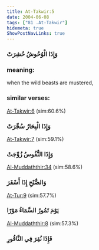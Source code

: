 ```yaml
---
title: At-Takwir:5
date: 2004-06-08
tags: ["81 .At-Takwir"]
hidemeta: true 
ShowPostNavLinks: true 
---
```

### وَإِذَا الْوُحُوشُ حُشِرَتْ
### meaning: 
when the wild beasts are mustered,
### similar verses: 

[At-Takwir:6](/81/6) (sim:60.6%)

### وَإِذَا الْبِحَارُ سُجِّرَتْ

[At-Takwir:7](/81/7) (sim:59.1%)

### وَإِذَا النُّفُوسُ زُوِّجَتْ

[Al-Muddaththir:34](/74/34) (sim:58.6%)

### وَالصُّبْحِ إِذَا أَسْفَرَ

[At-Tur:9](/52/9) (sim:57.7%)

### يَوْمَ تَمُورُ السَّمَاءُ مَوْرًا

[Al-Muddaththir:8](/74/8) (sim:57.3%)

### فَإِذَا نُقِرَ فِي النَّاقُورِ
